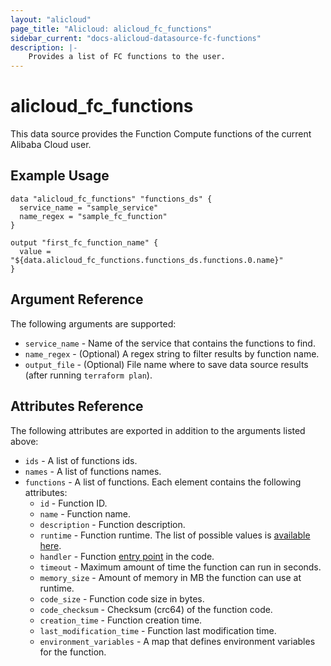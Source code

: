 ```yaml
---
layout: "alicloud"
page_title: "Alicloud: alicloud_fc_functions"
sidebar_current: "docs-alicloud-datasource-fc-functions"
description: |-
    Provides a list of FC functions to the user.
---
```


# alicloud\_fc_functions

This data source provides the Function Compute functions of the current Alibaba Cloud user.

## Example Usage

```
data "alicloud_fc_functions" "functions_ds" {
  service_name = "sample_service"
  name_regex = "sample_fc_function"
}

output "first_fc_function_name" {
  value = "${data.alicloud_fc_functions.functions_ds.functions.0.name}"
}
```

## Argument Reference

The following arguments are supported:

* `service_name` - Name of the service that contains the functions to find.
* `name_regex` - (Optional) A regex string to filter results by function name.
* `output_file` - (Optional) File name where to save data source results (after running `terraform plan`).

## Attributes Reference

The following attributes are exported in addition to the arguments listed above:

* `ids` - A list of functions ids.
* `names` - A list of functions names.
* `functions` - A list of functions. Each element contains the following attributes:
  * `id` - Function ID.
  * `name` - Function name.
  * `description` - Function description.
  * `runtime` - Function runtime. The list of possible values is [available here](https://www.alibabacloud.com/help/doc-detail/52077.htm).
  * `handler` - Function [entry point](https://www.alibabacloud.com/help/doc-detail/62213.htm) in the code.
  * `timeout` - Maximum amount of time the function can run in seconds.
  * `memory_size` - Amount of memory in MB the function can use at runtime.
  * `code_size` - Function code size in bytes.
  * `code_checksum` - Checksum (crc64) of the function code.
  * `creation_time` - Function creation time.
  * `last_modification_time` - Function last modification time.
  * `environment_variables` -  A map that defines environment variables for the function.
